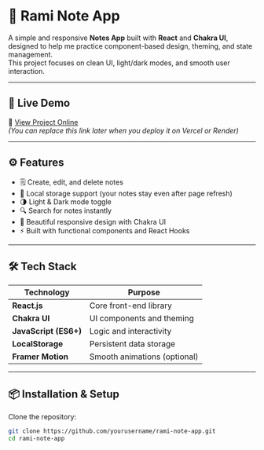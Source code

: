 # 📝 Rami Note App

A simple and responsive **Notes App** built with **React** and **Chakra UI**, designed to help me practice component-based design, theming, and state management.  
This project focuses on clean UI, light/dark modes, and smooth user interaction.

---

## 🚀 Live Demo
🔗 [View Project Online](#)  
_(You can replace this link later when you deploy it on Vercel or Render)_

---

## ⚙️ Features

- 🗒️ Create, edit, and delete notes  
- 💾 Local storage support (your notes stay even after page refresh)  
- 🌗 Light & Dark mode toggle  
- 🔍 Search for notes instantly  
- 🎨 Beautiful responsive design with Chakra UI  
- ⚡ Built with functional components and React Hooks  

---

## 🛠️ Tech Stack

| Technology | Purpose |
|-------------|----------|
| **React.js** | Core front-end library |
| **Chakra UI** | UI components and theming |
| **JavaScript (ES6+)** | Logic and interactivity |
| **LocalStorage** | Persistent data storage |
| **Framer Motion** | Smooth animations (optional) |

---

## 📦 Installation & Setup

Clone the repository:

```bash
git clone https://github.com/yourusername/rami-note-app.git
cd rami-note-app
